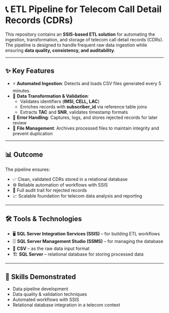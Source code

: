 # 📞 ETL Pipeline for Telecom Call Detail Records (CDRs)

This repository contains an **SSIS-based ETL solution** for automating the ingestion, transformation, and storage of telecom call detail records (CDRs). The pipeline is designed to handle frequent raw data ingestion while ensuring **data quality, consistency, and auditability**.

---

## ✨ Key Features  

- ⚡ **Automated Ingestion**: Detects and loads CSV files generated every 5 minutes.  
- 🧹 **Data Transformation & Validation**:  
  - Validates identifiers (**IMSI, CELL, LAC**)  
  - Enriches records with **subscriber_id** via reference table joins  
  - Extracts **TAC** and **SNR**, validates timestamp formats  
- 🚨 **Error Handling**: Captures, logs, and stores rejected records for later review  
- 📂 **File Management**: Archives processed files to maintain integrity and prevent duplication  

---

## 📊 Outcome  

The pipeline ensures:  
- ✅ Clean, validated CDRs stored in a relational database  
- ⚙️ Reliable automation of workflows with SSIS  
- 📝 Full audit trail for rejected records  
- 📈 Scalable foundation for telecom data analysis and reporting  

---

## 🛠️ Tools & Technologies  

- 🖥️ **SQL Server Integration Services (SSIS)** – for building ETL workflows  
- 🗄️ **SQL Server Management Studio (SSMS)** – for managing the database  
- 📑 **CSV** – as the raw data input format  
- 🏗️ **SQL Server** – relational database for storing processed data  

---

## 🚀 Skills Demonstrated  

- Data pipeline development  
- Data quality & validation techniques  
- Automated workflows with SSIS  
- Relational database integration in a telecom context  
